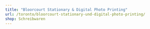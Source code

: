 ```yaml
---
title: "Bloorcourt Stationary & Digital Photo Printing"
url: /toronto/bloorcourt-stationary-und-digital-photo-printing/
shop: Schreibwaren
---
```

